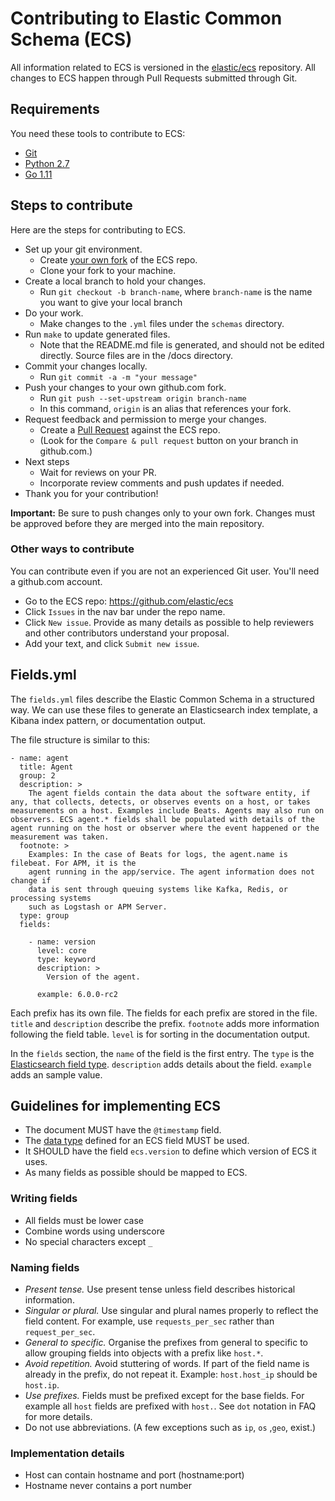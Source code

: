 # Contributing to Elastic Common Schema (ECS)

All information related to ECS is versioned in the [elastic/ecs](https://github.com/elastic/ecs) repository. All changes to ECS
happen through Pull Requests submitted through Git.


## Requirements

You need these tools to contribute to ECS:

* [Git](https://git-scm.com/)
* [Python 2.7](https://www.python.org/)
* [Go 1.11](https://golang.org/)

## Steps to contribute

Here are the steps for contributing to ECS.

* Set up your git environment.
  - Create [your own fork](https://help.github.com/articles/fork-a-repo/) of the ECS repo.
  - Clone your fork to your machine.
* Create a local branch to hold your changes.
  - Run `git checkout -b branch-name`, where `branch-name` is the name you want to give your local branch
* Do your work.
  - Make changes to the `.yml` files under the `schemas` directory.
* Run `make` to update generated files.
  - Note that the README.md file is generated, and should not be edited directly. Source files are in the /docs directory.
* Commit your changes locally.
  - Run `git commit -a -m "your message"`
* Push your changes to your own github.com fork.
  - Run `git push --set-upstream origin branch-name`
  - In this command, `origin` is an alias that references your fork.
* Request feedback and permission to merge your changes.
  - Create a [Pull Request](https://help.github.com/articles/creating-a-pull-request/) against the ECS repo.
  - (Look for the `Compare & pull request` button on your branch in github.com.)
* Next steps
  - Wait for reviews on your PR.
  - Incorporate review comments and push updates if needed.
* Thank you for your contribution!

**Important:** Be sure to push changes only to your own fork. Changes must be approved before they are merged into the main repository.

### Other ways to contribute

You can contribute even if you are not an experienced Git user. You'll need a github.com account.
* Go to the ECS repo: https://github.com/elastic/ecs
* Click `Issues` in the nav bar under the repo name.
* Click `New issue`. Provide as many details as possible to help reviewers and other contributors understand your proposal.
* Add your text, and click `Submit new issue`.

## Fields.yml

The `fields.yml` files describe the Elastic Common Schema in a structured way. We can use these files to generate an Elasticsearch index template, a Kibana index pattern, or documentation output.

The file structure is similar to this:

```
- name: agent
  title: Agent
  group: 2
  description: >
    The agent fields contain the data about the software entity, if any, that collects, detects, or observes events on a host, or takes measurements on a host. Examples include Beats. Agents may also run on observers. ECS agent.* fields shall be populated with details of the agent running on the host or observer where the event happened or the measurement was taken.
  footnote: >
    Examples: In the case of Beats for logs, the agent.name is filebeat. For APM, it is the
    agent running in the app/service. The agent information does not change if
    data is sent through queuing systems like Kafka, Redis, or processing systems
    such as Logstash or APM Server.
  type: group
  fields:

    - name: version
      level: core
      type: keyword
      description: >
        Version of the agent.

      example: 6.0.0-rc2
```

Each prefix has its own file. The fields for each prefix are stored in the file. `title` and `description` describe the prefix. `footnote` adds more information following the field table. `level` is for sorting in the documentation output.

In the `fields` section, the `name` of the field is the first entry.
The `type` is the [Elasticsearch field type](https://www.elastic.co/guide/en/elasticsearch/reference/current/mapping-types.html).
`description` adds details about the field.
`example` adds an sample value.

## Guidelines for implementing ECS

* The document MUST have the `@timestamp` field.
* The [data type](https://www.elastic.co/guide/en/elasticsearch/reference/current/mapping-types.html)
  defined for an ECS field MUST be used.
* It SHOULD have the field `ecs.version` to define which version of ECS it uses.
* As many fields as possible should be mapped to ECS.

### Writing fields

* All fields must be lower case
* Combine words using underscore
* No special characters except `_`

### Naming fields

* *Present tense.* Use present tense unless field describes historical information.
* *Singular or plural.* Use singular and plural names properly to reflect the field content. For example, use `requests_per_sec` rather than `request_per_sec`.
* *General to specific.* Organise the prefixes from general to specific to allow grouping fields into objects with a prefix like `host.*`.
* *Avoid repetition.* Avoid stuttering of words. If part of the field name is already in the prefix, do not repeat it. Example: `host.host_ip` should be `host.ip`.
* *Use prefixes.* Fields must be prefixed except for the base fields. For example all `host` fields are prefixed with `host.`. See `dot` notation in FAQ for more details.
* Do not use abbreviations. (A few exceptions such as `ip`, `os` ,`geo`, exist.)

### Implementation details

* Host can contain hostname and port (hostname:port)
* Hostname never contains a port number

